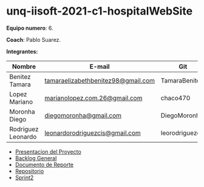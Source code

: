 # unq-iisoft-2021-c1-hospitalWebSite

**Equipo numero**: 6.

**Coach**: Pablo Suarez.

**Integrantes:** 

| Nombre | E-mail | Git  |
| ------------- | ------------- | ------------- |
| Benitez Tamara  | tamaraelizabethbenitez98@gmail.com  | TamaraBenitez |
| Lopez Mariano | marianolopez.com.26@gmail.com  | chaco470 |
| Moronha Diego | diegomoronha@gmail.com  | DiegoMoronha |
| Rodriguez Leonardo | leonardorodriguezcis@gmail.com | leorodriguezcis |

* [Presentacion del Proyecto](https://docs.google.com/document/d/1ivQwCaQ6gMUPd1skInxmj837Pdw_IQkO9AHNyOyHVQU/edit?usp=sharing)
* [Backlog General](https://trello.com/b/hHBIqahj/hospital-website)
* [Documento de Reporte](https://docs.google.com/document/d/159AkBiuCIgt39jOMfEcqOxkFnQF73_9XxSiGtmhUqW8/edit?usp=sharing)
* [Repositorio](https://github.com/TamaraBenitez/unq-iisoft-2021-c1-hospitalWebSite)
* [Sprint2](https://github.com/TamaraBenitez/unq-iisoft-2021-c1-hospitalWebSite/releases/tag/2.0)
